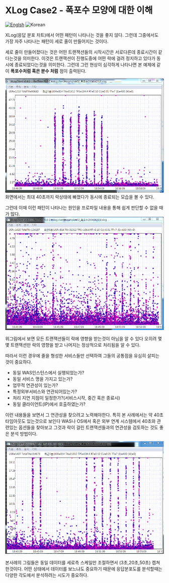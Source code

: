 # XLog Case2 - 폭포수 모양에 대한 이해
[![Englsh](https://img.shields.io/badge/language-English-orange.svg)](XLog-Case2.md) ![Korean](https://img.shields.io/badge/language-Korean-blue.svg)

XLog(응답 분포 차트)에서 어떤 패턴이 나타나는 것을 좋지 않다. 
그런데 그중에서도 가장 자주 나타나는 패턴이 세로 줄이 만들어지는 것이다. 

세로 줄이 만들어졌다는 것은 어떤 트랜잭션들의 시작시간은 서로다른데 종료시간이 같다는것을 의미한다.
이것은 트랜잭션이 진행도중에 어떤 락에 걸려 정지하고 있다가
동시에 종료되었다는것을 의미한다. 그런데 그런 현상이 심각하게 나타나면 
본 예제에 같이  **폭포수처럼 혹은 분수 처럼** 점이 출력된다.

![waterfall-case1](../img/client/waterfall_30sec.png)
화면에서는 최대 40초까지 락상태에 빠졌다가 동시에 종료되는 모습을 볼 수 있다. 

그런데 이때 이런 패턴이 나타나는 원인을 프로파일 내용을 통해 쉽게 판단할 수 없을 때가 많다.
![waterfall-case2](../img/client/waterfall_5sec.png)

위그림에서 보면 모든 트랜잭션들이 락에 영향을 받는것이 아님을 알 수 있다
오히려 몇몇 트랜잭션만 락의 영향을 받고 나머지는 정상적으로 처리됨을 알 수 있다. 

따라서 이런 경우에 줄을 형성한 서비스들만 선택하여 그들의 공통점을 유심히 살피는 것이 중요하다.

* 동일 WAS인스턴스에서 실행되었는가?
* 동일 서비스 명을 가지고 있는가?
* 업무적 연관성이 있는가?
* 특정외부서비스와 연관되어있는가?
* 처리 지연 지점이 일정한가?(서비스시작, 중간 혹은 종료시)
* 동일 클라이언트(IP)에서 호출하였는가?

이런 내용들을 보면서 그 연관성을 찾으려고 노력해야한다. 특히 본 사례에서는 약 40초 타임아웃도 있는것으로 보인다
WAS나 OS에서 혹은 외부 연계 시스템에서 40초와 관련있는 옵션들을 찾아보고 그것과
락이 걸린 트랜잭션들과의 연관성을 검토하는 것도 좋은 분석 방법이다. 

![waterfall-case3](../img/client/waterfall_20sec.png)

본사례의 그림들은 동일 데이터를 세로측 스케일만 조절하면서 (3초,20초,50초) 켑쳐한것이다. 
어떤 상태에서 데이터를 보느냐도 중요하기 때문에 응답분포도를 분석할때는 다양한 각도에서 분석하려는 시도가 중요하다.  